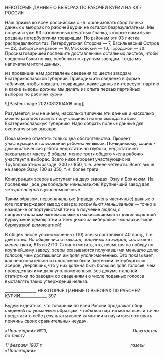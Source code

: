 НЕКОТОРЫЕ ДАННЫЕ О ВЫБОРАХ ПО РАБОЧЕЙ КУРИИ НА ЮГЕ РОССИИ

Наш призыв ко всем российским с.-д. организовать сбор точных данных о выборах по рабочей курии не остался безрезультатным. Мы получили уже 93 заполненных пе­чатных бланка, которые нами были розданы петербургским товарищам. По районам эти 93 листка распределяются так: Петербургская Сторона — 7, Васильевский Остров — 22, Выборгский район — 18, Московский — 18, Городской — 28. Просим товарищей поспешить доставлением остальных листков, чтобы сведения были полны, особенно по крупным заводам. Тогда мы напечатаем итоги данных.

Из провинции нам доставлены сведения по шести заводам Екатеринославской гу­бернии. Приводим эти сведения в форме таблички, чтобы показать товарищам, какие данные интересуют партию и какие выводы должны мы делать из опыта первых пар­тийных выборов по рабочей курии.

![[Pasted image 20230812104518.png]]

Разумеется, мы не знаем, насколько типичны эти данные и насколько можно распро­странять получающиеся из них выводы на всю Екатеринославскую губернию. Надо со­брать полные данные для окончательных выводов.

Пока можно отметить только два обстоятельства. Процент участвующих в голосова­нии рабочих не высок. По-видимому, социал-демократическая работа недостаточно глубока, недостаточно захватывает массу. В общем, менее трети общего числа рабочих участвует в выборах. Всего ниже процент участвующих на Трубопрокатном заводе: 200 из 850, т. е. менее четверти. Всего выше на заводе Эзау: 130 из 350, т. е. более трети.

Конкуренция эсеров выступает на двух заводах: Эзау и Брянском. На последнем _эсе­__ры победили меньшевиков!_ Крупнейший завод дал _четырех эсеров_ в уполномоченные.

Таким образом, первоначальные (правда, очень частичные) данные о юге подтвер­ждают вывод севера: _эсеры бьют меньшевиков_ — точно в назидание оппортунистам! точно в поучение людям, с непростительным легкомыслием отмахивающимся от рево­люционной буржуазной демократии и тянущимся за либерально-монархической бур­жуазной демократией!

В общем числе уполномоченных (10) эсеры составляют 40 проц., т. е. две пятых. Но общее число голосов, поданных за эсеров, составляет _менее трети,_ 815 из 2710. Стоит отметить, что, несмотря на победу по крупнейшему заводу, эсеры оказываются полу­чившими меньшую долю голосов, чем доставшаяся им доля уполномоченных. Это по­казывает, как неосновательны и голословны были претензии петербургских эсеров, уверявших, что у них должна быть большая доля голосов, чем проведенная ими доля уполномоченных. Без документальной статистики по заводам со сведениями о числе поданных голосов выставлять таких утверждений нельзя.

  

________________ НЕКОТОРЫЕ ДАННЫЕ О ВЫБОРАХ ПО РАБОЧЕЙ КУРИИ______________ 397

Будем надеяться, что товарищи по всей России продолжат сбор сведений по указан­ным образцам, чтобы вся партия могла ясно и точно представить себе результаты своей кампании и научиться познавать причины своих сравнительных неудач.

_«Пролетарий» №13,                                                                       Печатается по тексту_

_11 февраля 1907 г.                                                                         газеты «Пролетарий»_